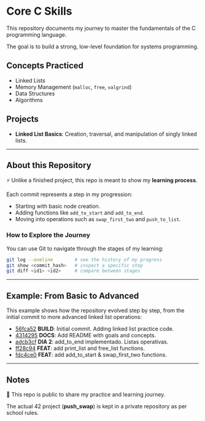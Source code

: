 # Core C Skills

This repository documents my journey to master the fundamentals of the C programming language.
  
The goal is to build a strong, low-level foundation for systems programming.

## Concepts Practiced
- Linked Lists
- Memory Management (`malloc`, `free`, `valgrind`)
- Data Structures
- Algorithms

## Projects
- **Linked List Basics**: Creation, traversal, and manipulation of singly linked lists.

---

## About this Repository

⚡️ Unlike a finished project, this repo is meant to show my **learning process**.  

Each commit represents a step in my progression:

- Starting with basic node creation.
- Adding functions like `add_to_start` and `add_to_end`.
- Moving into operations such as `swap_first_two` and `push_to_list`.

### How to Explore the Journey
You can use Git to navigate through the stages of my learning:

```bash
git log --oneline        # see the history of my progress
git show <commit_hash>   # inspect a specific step
git diff <id1> <id2>     # compare between stages
```

---

## Example: From Basic to Advanced

This example shows how the repository evolved step by step, from the initial commit to more advanced linked list operations:

- [56fca52](https://github.com/fvilpaz/c_core_skills/commit/56fca52) **BUILD**: Initial commit. Adding linked list practice code.  
- [4314295](https://github.com/fvilpaz/c_core_skills/commit/4314295) **DOCS**: Add README with goals and concepts.  
- [adcb3cf](https://github.com/fvilpaz/c_core_skills/commit/adcb3cf) **DIA 2**: add_to_end implementado. Listas operativas.  
- [ff28c94](https://github.com/fvilpaz/c_core_skills/commit/ff28c94) **FEAT**: add print_list and free_list functions.  
- [fdc4ce0](https://github.com/fvilpaz/c_core_skills/commit/fdc4ce0) **FEAT**: add add_to_start & swap_first_two functions.  

---

## Notes

📝 This repo is public to share my practice and learning journey.  

The actual 42 project (**push_swap**) is kept in a private repository as per school rules.